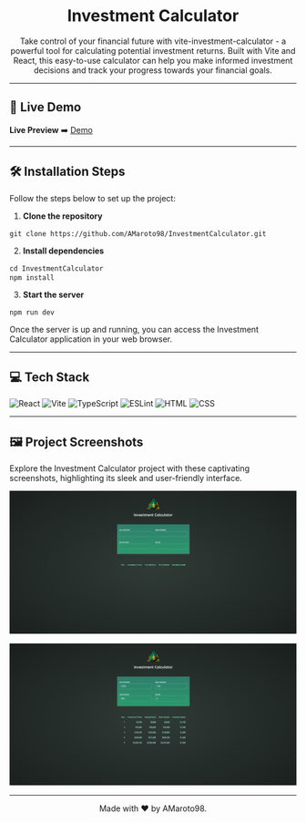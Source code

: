 <div align="center">

# Investment Calculator

Take control of your financial future with vite-investment-calculator - a powerful tool for calculating potential investment returns. Built with Vite and React, this easy-to-use calculator can help you make informed investment decisions and track your progress towards your financial goals.

</div>

---

## 🚀 Live Demo

**Live Preview** ➡️ [Demo](https://investment-calculator-five-peach.vercel.app/)

---

## 🛠️ Installation Steps

Follow the steps below to set up the project:

1. **Clone the repository**

```
git clone https://github.com/AMaroto98/InvestmentCalculator.git
```

2. **Install dependencies**

```
cd InvestmentCalculator
npm install
```

3. **Start the server**

```
npm run dev
```

Once the server is up and running, you can access the Investment Calculator application in your web browser.

---

## 💻 Tech Stack

![React](https://img.shields.io/badge/React-20232A?style=for-the-badge&logo=react&logoColor=61DAFB)
![Vite](https://img.shields.io/badge/Vite-646CFF?style=for-the-badge&logo=vite&logoColor=white)
![TypeScript](https://img.shields.io/badge/TypeScript-3178C6?style=for-the-badge&logo=typescript&logoColor=white)
![ESLint](https://img.shields.io/badge/ESLint-4B32C3?style=for-the-badge&logo=eslint&logoColor=white)
![HTML](https://img.shields.io/badge/HTML-E34F26?style=for-the-badge&logo=html5&logoColor=white)
![CSS](https://img.shields.io/badge/CSS-1572B6?style=for-the-badge&logo=css3&logoColor=white)

---

## 🖼️ Project Screenshots

Explore the Investment Calculator project with these captivating screenshots, highlighting its sleek and user-friendly interface.

![Screenshot](src/assets/Screenshot-one.png)

![Screenshot](src/assets/Screenshot-two.png)

---

<div align="center">
Made with ❤️ by AMaroto98.
</div>
